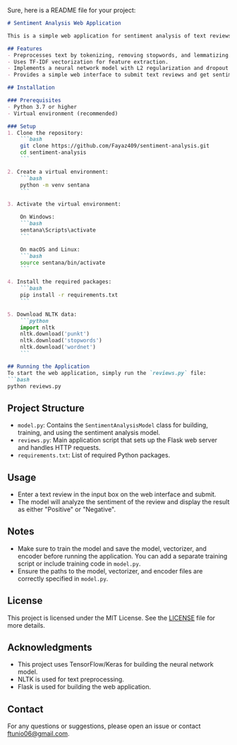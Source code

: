 Sure, here is a README file for your project:

```markdown
# Sentiment Analysis Web Application

This is a simple web application for sentiment analysis of text reviews. It uses a neural network model trained to classify reviews as positive or negative. The application is built using Flask for the web interface and TensorFlow/Keras for the machine learning model.

## Features
- Preprocesses text by tokenizing, removing stopwords, and lemmatizing.
- Uses TF-IDF vectorization for feature extraction.
- Implements a neural network model with L2 regularization and dropout for sentiment analysis.
- Provides a simple web interface to submit text reviews and get sentiment predictions.

## Installation

### Prerequisites
- Python 3.7 or higher
- Virtual environment (recommended)

### Setup
1. Clone the repository:
    ```bash
    git clone https://github.com/Fayaz409/sentiment-analysis.git
    cd sentiment-analysis
    ```

2. Create a virtual environment:
    ```bash
    python -m venv sentana
    ```

3. Activate the virtual environment:

    On Windows:
    ```bash
    sentana\Scripts\activate
    ```

    On macOS and Linux:
    ```bash
    source sentana/bin/activate
    ```

4. Install the required packages:
    ```bash
    pip install -r requirements.txt
    ```

5. Download NLTK data:
    ```python
    import nltk
    nltk.download('punkt')
    nltk.download('stopwords')
    nltk.download('wordnet')
    ```

## Running the Application
To start the web application, simply run the `reviews.py` file:
```bash
python reviews.py
```

## Project Structure
- `model.py`: Contains the `SentimentAnalysisModel` class for building, training, and using the sentiment analysis model.
- `reviews.py`: Main application script that sets up the Flask web server and handles HTTP requests.
- `requirements.txt`: List of required Python packages.

## Usage
- Enter a text review in the input box on the web interface and submit.
- The model will analyze the sentiment of the review and display the result as either "Positive" or "Negative".

## Notes
- Make sure to train the model and save the model, vectorizer, and encoder before running the application. You can add a separate training script or include training code in `model.py`.
- Ensure the paths to the model, vectorizer, and encoder files are correctly specified in `model.py`.

## License
This project is licensed under the MIT License. See the [LICENSE](LICENSE) file for more details.

## Acknowledgments
- This project uses TensorFlow/Keras for building the neural network model.
- NLTK is used for text preprocessing.
- Flask is used for building the web application.

## Contact
For any questions or suggestions, please open an issue or contact [ftunio06@gmail.com](mailto:ftunio06@gmail.com).
```
